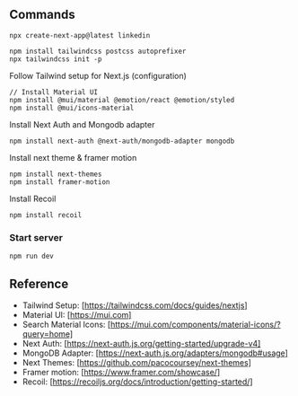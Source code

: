 ## Commands

```
npx create-next-app@latest linkedin

npm install tailwindcss postcss autoprefixer
npx tailwindcss init -p
```

Follow Tailwind setup for Next.js (configuration)

```
// Install Material UI
npm install @mui/material @emotion/react @emotion/styled
npm install @mui/icons-material
```

Install Next Auth and Mongodb adapter

```
npm install next-auth @next-auth/mongodb-adapter mongodb
```

Install next theme & framer motion

```
npm install next-themes
npm install framer-motion
```

Install Recoil

```
npm install recoil
```

### Start server

```
npm run dev
```

## Reference

- Tailwind Setup: [https://tailwindcss.com/docs/guides/nextjs]
- Material UI: [https://mui.com]
- Search Material Icons: [https://mui.com/components/material-icons/?query=home]
- Next Auth: [https://next-auth.js.org/getting-started/upgrade-v4]
- MongoDB Adapter: [https://next-auth.js.org/adapters/mongodb#usage]
- Next Themes: [https://github.com/pacocoursey/next-themes]
- Framer motion: [https://www.framer.com/showcase/]
- Recoil: [https://recoiljs.org/docs/introduction/getting-started/]
